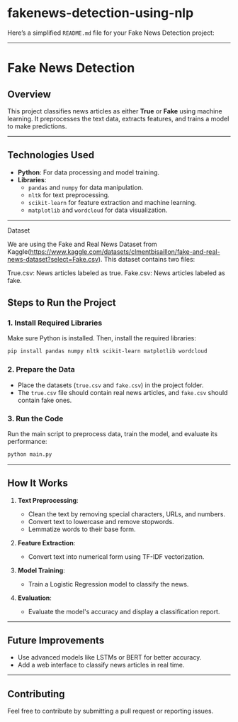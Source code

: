 # fakenews-detection-using-nlp
 
Here’s a simplified `README.md` file for your Fake News Detection project:

---

# **Fake News Detection**

## **Overview**
This project classifies news articles as either **True** or **Fake** using machine learning. It preprocesses the text data, extracts features, and trains a model to make predictions.

---

## **Technologies Used**
- **Python**: For data processing and model training.
- **Libraries**:
  - `pandas` and `numpy` for data manipulation.
  - `nltk` for text preprocessing.
  - `scikit-learn` for feature extraction and machine learning.
  - `matplotlib` and `wordcloud` for data visualization.

---
Dataset

We are using the Fake and Real News Dataset from Kaggle(https://www.kaggle.com/datasets/clmentbisaillon/fake-and-real-news-dataset?select=Fake.csv). This dataset contains two files:

True.csv: News articles labeled as true.
Fake.csv: News articles labeled as fake.

## **Steps to Run the Project**

### 1. **Install Required Libraries**
Make sure Python is installed. Then, install the required libraries:
```bash
pip install pandas numpy nltk scikit-learn matplotlib wordcloud
```

### 2. **Prepare the Data**
- Place the datasets (`true.csv` and `fake.csv`) in the project folder.
- The `true.csv` file should contain real news articles, and `fake.csv` should contain fake ones.

### 3. **Run the Code**
Run the main script to preprocess data, train the model, and evaluate its performance:
```bash
python main.py
```

---

## **How It Works**
1. **Text Preprocessing**:
   - Clean the text by removing special characters, URLs, and numbers.
   - Convert text to lowercase and remove stopwords.
   - Lemmatize words to their base form.

2. **Feature Extraction**:
   - Convert text into numerical form using TF-IDF vectorization.

3. **Model Training**:
   - Train a Logistic Regression model to classify the news.

4. **Evaluation**:
   - Evaluate the model's accuracy and display a classification report.

---

## **Future Improvements**
- Use advanced models like LSTMs or BERT for better accuracy.
- Add a web interface to classify news articles in real time.

---

## **Contributing**
Feel free to contribute by submitting a pull request or reporting issues.

